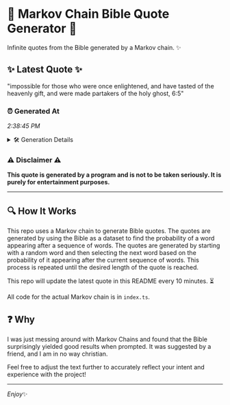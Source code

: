 # 📖 Markov Chain Bible Quote Generator 📖

Infinite quotes from the Bible generated by a Markov chain. ✨

## ✨ Latest Quote ✨
"impossible for those who were once enlightened, and have tasted of the heavenly gift, and were made partakers of the holy ghost, 6:5"

### ⏰ Generated At
*2:38:45 PM*

<details>
    <summary>🛠️ Generation Details</summary>
    <p>
        <strong>🌱 Seed:</strong> impossible<br>
        <strong>🔄 Iterations:</strong> 22<br>
        <strong>📜 Context History:</strong><br>[ impossible ]: for<br>[ impossible, for ]: those<br>[ impossible, for, those ]: who<br>[ impossible, for, those, who ]: were<br>[ impossible, for, those, who, were ]: once<br>[ impossible, for, those, who, were, once ]: enlightened,<br>[ for, those, who, were, once, enlightened, ]: and<br>[ those, who, were, once, enlightened,, and ]: have<br>[ who, were, once, enlightened,, and, have ]: tasted<br>[ were, once, enlightened,, and, have, tasted ]: of<br>[ once, enlightened,, and, have, tasted, of ]: the<br>[ enlightened,, and, have, tasted, of, the ]: heavenly<br>[ and, have, tasted, of, the, heavenly ]: gift,<br>[ have, tasted, of, the, heavenly, gift, ]: and<br>[ tasted, of, the, heavenly, gift,, and ]: were<br>[ of, the, heavenly, gift,, and, were ]: made<br>[ the, heavenly, gift,, and, were, made ]: partakers<br>[ heavenly, gift,, and, were, made, partakers ]: of<br>[ gift,, and, were, made, partakers, of ]: the<br>[ and, were, made, partakers, of, the ]: holy<br>[ were, made, partakers, of, the, holy ]: ghost,<br>[ made, partakers, of, the, holy, ghost, ]: 6:5<br>
    </p>
</details>

### ⚠️ Disclaimer ⚠️
**This quote is generated by a program and is not to be taken seriously. It is purely for entertainment purposes.**

---

## 🔍 How It Works

This repo uses a Markov chain to generate Bible quotes. The quotes are generated by using the Bible as a dataset to find the probability of a word appearing after a sequence of words. The quotes are generated by starting with a random word and then selecting the next word based on the probability of it appearing after the current sequence of words. This process is repeated until the desired length of the quote is reached.

This repo will update the latest quote in this README every 10 minutes. ⏳

All code for the actual Markov chain is in `index.ts`.

## ❓ Why

I was just messing around with Markov Chains and found that the Bible surprisingly yielded good results when prompted. 
It was suggested by a friend, and I am in no way christian.

Feel free to adjust the text further to accurately reflect your intent and experience with the project!

---

*Enjoy*✨
